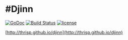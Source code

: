 #Djinn
=======
[![GoDoc](https://godoc.org/github.com/thrisp/djinn?status.png)](https://godoc.org/github.com/thrisp/djinn)
[![Build Status](https://travis-ci.org/thrisp/djinn.svg?branch=develop)](https://travis-ci.org/thrisp/djinn)
[![license](http://img.shields.io/badge/license-MIT-red.svg?style=flat)](https://raw.githubusercontent.com/thrisp/djinn/master/LICENSE)

[http://thrisp.github.io/djinn](http://thrisp.github.io/djinn)

